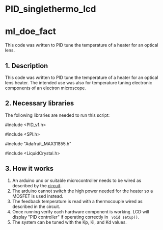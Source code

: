 # PID_singlethermo_lcd


# ml_doe_fact
This code was written to PID tune the temperature of a heater for an optical lens.

## 1. Description
This code was written to PID tune the temperature of a heater for an optical lens heater. The intended use was also for temperature tuning electronic components of an electron microscope.

## 2. Necessary libraries

The following libraries are needed to run this script:

#include <PID_v1.h>

#include <SPI.h>

#include "Adafruit_MAX31855.h"

#include <LiquidCrystal.h>

## 3. How it works

1. An arduino uno or suitable microcontroller needs to be wired as described by the [circuit](https://github.com/skchandl/PID_singlethermo_lcd/blob/master/code_circuit/PID_controller_circuit.pdf). 
2. The arduino cannot switch the high power needed for the heater so a MOSFET is used instead. 
3. The feedback temperature is read with a thermocouple wired as described in the circuit.
4. Once running verify each hardware component is working. LCD will display "PID controller" if operating correctly in ` void setup()`.
5. The system can be tuned with the Kp, Ki, and Kd values.











